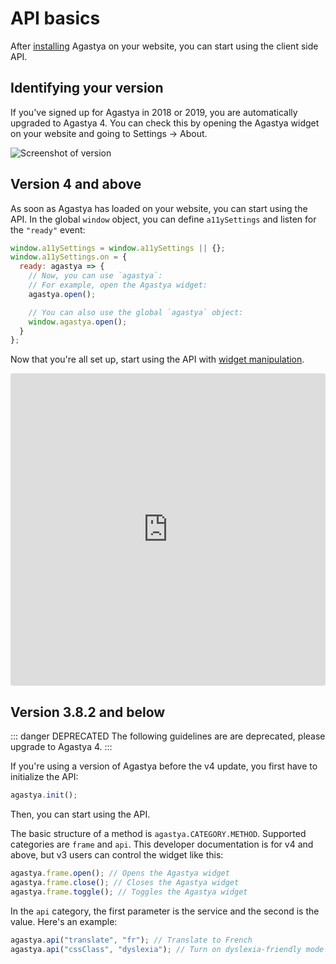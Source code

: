 # API basics

After [installing](installation.html) Agastya on your website, you can start using the client side API.

## Identifying your version

If you've signed up for Agastya in 2018 or 2019, you are automatically upgraded to Agastya 4. You can check this by opening the Agastya widget on your website and going to Settings → About.

![Screenshot of version](https://public-cdn.oswaldlabs.com/help-assets/Screenshot%202019-03-17%20at%2015.31.42.png)

## Version 4 and above

As soon as Agastya has loaded on your website, you can start using the API. In the global `window` object, you can define `a11ySettings` and listen for the `"ready"` event:

```js
window.a11ySettings = window.a11ySettings || {};
window.a11ySettings.on = {
  ready: agastya => {
    // Now, you can use `agastya`:
    // For example, open the Agastya widget:
    agastya.open();

    // You can also use the global `agastya` object:
    window.agastya.open();
  }
};
```

Now that you're all set up, start using the API with [widget manipulation](widget.html).

<iframe src="https://codesandbox.io/embed/rl26yxy69p?fontsize=14" style="width:100%; height:500px; border:0; border-radius: 4px; overflow:hidden;" sandbox="allow-modals allow-forms allow-popups allow-scripts allow-same-origin"></iframe>

## Version 3.8.2 and below

::: danger DEPRECATED
The following guidelines are are deprecated, please upgrade to Agastya 4.
:::

If you're using a version of Agastya before the v4 update, you first have to initialize the API:

```js
agastya.init();
```

Then, you can start using the API.

The basic structure of a method is `agastya.CATEGORY.METHOD`. Supported categories are `frame` and `api`. This developer documentation is for v4 and above, but v3 users can control the widget like this:

```js
agastya.frame.open(); // Opens the Agastya widget
agastya.frame.close(); // Closes the Agastya widget
agastya.frame.toggle(); // Toggles the Agastya widget
```

In the `api` category, the first parameter is the service and the second is the value. Here's an example:

```js
agastya.api("translate", "fr"); // Translate to French
agastya.api("cssClass", "dyslexia"); // Turn on dyslexia-friendly mode
```
